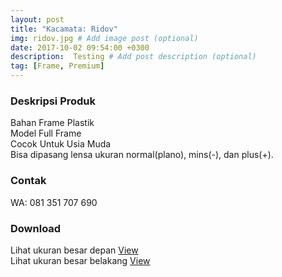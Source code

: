 ```yaml
---
layout: post
title: "Kacamata: Ridov"
img: ridov.jpg # Add image post (optional)
date: 2017-10-02 09:54:00 +0300
description:  Testing # Add post description (optional)
tag: [Frame, Premium]
---
```


### Deskripsi Produk

Bahan Frame Plastik<br>
Model Full Frame<br>
Cocok Untuk Usia Muda<br>
Bisa dipasang lensa ukuran normal(plano), mins(-), dan plus(+).<br>

###  Contak

WA: 081 351 707 690<br>

### Download

Lihat ukuran besar depan [View](/assets/archive/ridov-big.png)<br>
Lihat ukuran besar belakang [View](/assets/archive/ridov-big-back.png)<br>